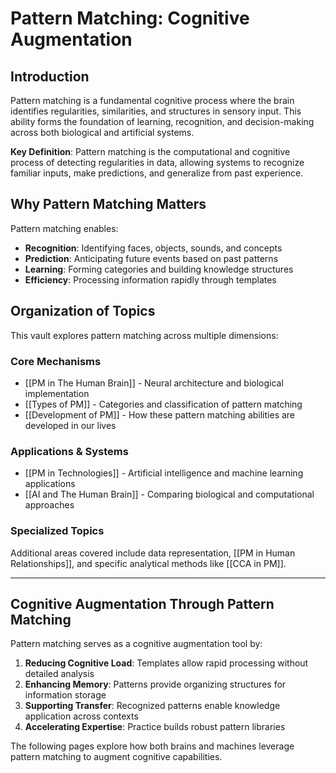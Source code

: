 # Pattern Matching: Cognitive Augmentation

## Introduction

Pattern matching is a fundamental cognitive process where the brain identifies regularities, similarities, and structures in sensory input. This ability forms the foundation of learning, recognition, and decision-making across both biological and artificial systems.

**Key Definition**: Pattern matching is the computational and cognitive process of detecting regularities in data, allowing systems to recognize familiar inputs, make predictions, and generalize from past experience.

## Why Pattern Matching Matters

Pattern matching enables:
- **Recognition**: Identifying faces, objects, sounds, and concepts
- **Prediction**: Anticipating future events based on past patterns
- **Learning**: Forming categories and building knowledge structures
- **Efficiency**: Processing information rapidly through templates

## Organization of Topics

This vault explores pattern matching across multiple dimensions:

### Core Mechanisms
- [[PM in The Human Brain]] - Neural architecture and biological implementation
- [[Types of PM]] - Categories and classification of pattern matching
- [[Development of PM]] - How these pattern matching abilities are developed in our lives

### Applications & Systems
- [[PM in Technologies]] - Artificial intelligence and machine learning applications
- [[AI and The Human Brain]] - Comparing biological and computational approaches

### Specialized Topics
Additional areas covered include data representation, [[PM in Human Relationships]], and specific analytical methods like [[CCA in PM]].

---

## Cognitive Augmentation Through Pattern Matching

Pattern matching serves as a cognitive augmentation tool by:

1. **Reducing Cognitive Load**: Templates allow rapid processing without detailed analysis
2. **Enhancing Memory**: Patterns provide organizing structures for information storage
3. **Supporting Transfer**: Recognized patterns enable knowledge application across contexts
4. **Accelerating Expertise**: Practice builds robust pattern libraries

The following pages explore how both brains and machines leverage pattern matching to augment cognitive capabilities.





